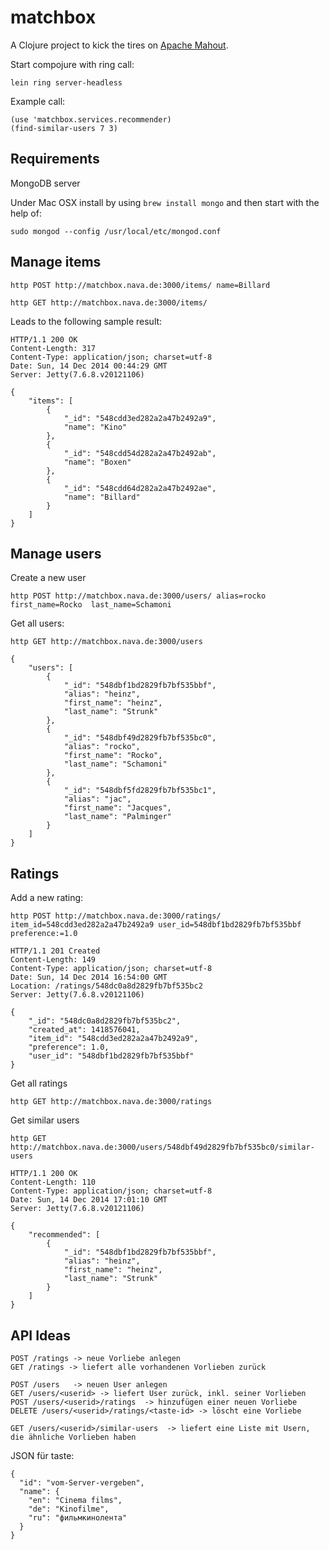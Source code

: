 # matchbox

A Clojure project to kick the tires on [Apache Mahout](http://mahout.apache.org/).

Start compojure with ring call:

    lein ring server-headless

Example call:

    (use 'matchbox.services.recommender)
    (find-similar-users 7 3)


## Requirements

MongoDB server

Under Mac OSX install by using `brew install mongo` and then start with the help of:

    sudo mongod --config /usr/local/etc/mongod.conf


## Manage items

    http POST http://matchbox.nava.de:3000/items/ name=Billard

    http GET http://matchbox.nava.de:3000/items/

Leads to the following sample result:

    HTTP/1.1 200 OK
    Content-Length: 317
    Content-Type: application/json; charset=utf-8
    Date: Sun, 14 Dec 2014 00:44:29 GMT
    Server: Jetty(7.6.8.v20121106)

    {
        "items": [
            {
                "_id": "548cdd3ed282a2a47b2492a9",
                "name": "Kino"
            },
            {
                "_id": "548cdd54d282a2a47b2492ab",
                "name": "Boxen"
            },
            {
                "_id": "548cdd64d282a2a47b2492ae",
                "name": "Billard"
            }
        ]
    }

## Manage users

Create a new user

    http POST http://matchbox.nava.de:3000/users/ alias=rocko first_name=Rocko  last_name=Schamoni

Get all users:

    http GET http://matchbox.nava.de:3000/users

    {
        "users": [
            {
                "_id": "548dbf1bd2829fb7bf535bbf",
                "alias": "heinz",
                "first_name": "heinz",
                "last_name": "Strunk"
            },
            {
                "_id": "548dbf49d2829fb7bf535bc0",
                "alias": "rocko",
                "first_name": "Rocko",
                "last_name": "Schamoni"
            },
            {
                "_id": "548dbf5fd2829fb7bf535bc1",
                "alias": "jac",
                "first_name": "Jacques",
                "last_name": "Palminger"
            }
        ]
    }

## Ratings

Add a new rating:

    http POST http://matchbox.nava.de:3000/ratings/ item_id=548cdd3ed282a2a47b2492a9 user_id=548dbf1bd2829fb7bf535bbf preference:=1.0

    HTTP/1.1 201 Created
    Content-Length: 149
    Content-Type: application/json; charset=utf-8
    Date: Sun, 14 Dec 2014 16:54:00 GMT
    Location: /ratings/548dc0a8d2829fb7bf535bc2
    Server: Jetty(7.6.8.v20121106)

    {
        "_id": "548dc0a8d2829fb7bf535bc2",
        "created_at": 1418576041,
        "item_id": "548cdd3ed282a2a47b2492a9",
        "preference": 1.0,
        "user_id": "548dbf1bd2829fb7bf535bbf"
    }


Get all ratings

    http GET http://matchbox.nava.de:3000/ratings


Get similar users

    http GET http://matchbox.nava.de:3000/users/548dbf49d2829fb7bf535bc0/similar-users

    HTTP/1.1 200 OK
    Content-Length: 110
    Content-Type: application/json; charset=utf-8
    Date: Sun, 14 Dec 2014 17:01:10 GMT
    Server: Jetty(7.6.8.v20121106)

    {
        "recommended": [
            {
                "_id": "548dbf1bd2829fb7bf535bbf",
                "alias": "heinz",
                "first_name": "heinz",
                "last_name": "Strunk"
            }
        ]
    }


## API Ideas

    POST /ratings -> neue Vorliebe anlegen 
    GET /ratings -> liefert alle vorhandenen Vorlieben zurück

    POST /users   -> neuen User anlegen
    GET /users/<userid> -> liefert User zurück, inkl. seiner Vorlieben
    POST /users/<userid>/ratings  -> hinzufügen einer neuen Vorliebe
    DELETE /users/<userid>/ratings/<taste-id> -> löscht eine Vorliebe

    GET /users/<userid>/similar-users  -> liefert eine Liste mit Usern, die ähnliche Vorlieben haben


JSON für taste:

    {
      "id": "vom-Server-vergeben",
      "name": {
        "en": "Cinema films",
        "de": "Kinofilme",
        "ru": "фильмкинолента"
      }
    }